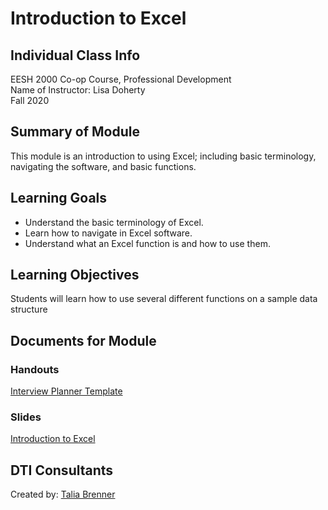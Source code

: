 # Introduction to Excel

## Individual Class Info
EESH 2000 Co-op Course, Professional Development
<br>
Name of Instructor: Lisa Doherty
<br>
Fall 2020
<br>

## Summary of Module
This module is an introduction to using Excel; including basic terminology, navigating the software, and basic functions.

## Learning Goals
- Understand the basic terminology of Excel.
- Learn how to navigate in Excel software.
- Understand what an Excel function is and how to use them.

## Learning Objectives
Students will learn how to use several different functions on a sample data structure

## Documents for Module

### Handouts

[Interview Planner Template](https://github.com/NULabNortheastern/digitalassignmentshowcase/blob/master/intro_excel/coop-fall2018-doherty/interview-planner-template.xlsx)

### Slides

[Introduction to Excel](https://github.com/NULabNortheastern/digitalassignmentshowcase/blob/master/intro_excel/coop-fall2018-doherty/Excel-IntroductionSlides.pdf)

## DTI Consultants
Created by:
[Talia Brenner](brenner.t@northeastern.edu)
